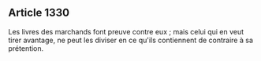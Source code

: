 Article 1330
----
Les livres des marchands font preuve contre eux ; mais celui qui en veut tirer
avantage, ne peut les diviser en ce qu'ils contiennent de contraire à sa
prétention.
